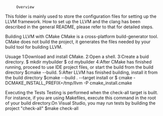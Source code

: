 
         Overview
This folder is mainly used to store 
the configuration files for setting 
up the LLVM framework. How to set up 
the LLVM and the clang has been described in the 
general README, please refer to that 
for detailed steps.  

Building LLVM with CMake
CMake is a cross-platform build-generator tool. 
CMake does not build the project, it generates 
the files needed by your build tool for building LLVM.

Usuage
1:Download and install CMake.
2:Open a shell.
3:Create a buid directory.
   $ mkdir mybuilder
   $ cd mybuilder
4:After CMake has finished running, proceed to 
use IDE project files, or start the build from 
the build directory
   $cmake --build.
5:After LLVM has finished building, install it 
from the build directory
   $cmake --build . --target install
   or
   $ cmake -DCMAKE_INSTALL_PREFIX=/tmp/llvm -P cmake_install.cmake


Executing the Tests
Testing is performed when the check-all target is built. For instance, if you are using Makefiles, execute this command in the root of your build directory.On Visual Studio, you may run tests by building the project "check-all"
   $make check-all